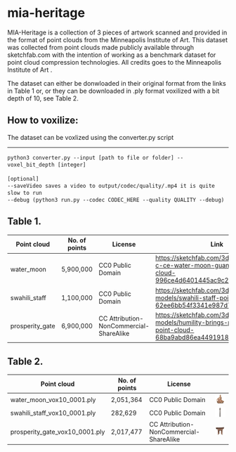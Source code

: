 # mia-heritage
MIA-Heritage is a collection of 3 pieces of artwork scanned and provided in the format of point clouds from the Minneapolis Institute of Art. This dataset was collected from point clouds made publicly available through sketchfab.com with the intention of working as a benchmark dataset for point cloud compression technologies.  All credits goes to the Minneapolis Institute of Art . 

The dataset can either be donwloaded in their original format from the links in Table 1 or, or they can be downloaded in .ply format voxilized with a bit depth of 10, see Table 2.

## How to voxilize:

The dataset can be voxlized using the converter.py script

---
```
python3 converter.py --input [path to file or folder] --voxel_bit_depth [integer]

[optional]
--saveVideo saves a video to output/codec/quality/.mp4 it is quite slow to run
--debug (python3 run.py --codec CODEC_HERE --quality QUALITY --debug)
```

## Table 1.

|  Point cloud | No. of points  | License  | Link  |
|---|---|---|---|
| water_moon  | 5,900,000  | CC0 Public Domain  | https://sketchfab.com/3d-models/12th-c-ce-water-moon-guanyin-point-cloud-996ce4d6401445ac9c26f927770df851  | 
| swahili_staff  | 1,100,000  | CC0 Public Domain  | https://sketchfab.com/3d-models/swahili-staff-point-cloud-62ee6bb54f3341e987d70c733ea639bd |
| prosperity_gate  | 6,900,000  | CC Attribution-NonCommercial-ShareAlike  | https://sketchfab.com/3d-models/humility-brings-prosperity-gate-point-cloud-68ba9abd86ea4491918e7b9e6949cb9e |

## Table 2.

|  Point cloud | No. of points  | License  | |
|---|---|---|---|
| water_moon_vox10_0001.ply  | 2,051,364  | CC0 Public Domain  | <img src="figures/water_moon.png" width="200" title="hover text"> |
| swahili_staff_vox10_0001.ply  | 282,629  | CC0 Public Domain  | <img src="figures/swahili_staff.png" width="200" title="hover text">  |
| prosperity_gate_vox10_0001.ply  | 2,017,477  | CC Attribution-NonCommercial-ShareAlike  |  <img src="figures/prosperity_gate.png" width="200" title="hover text">  |
